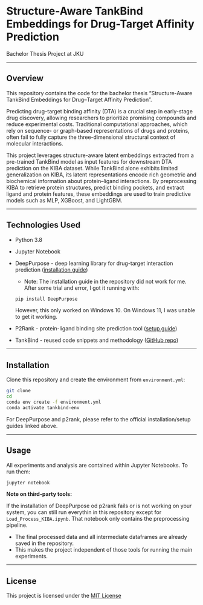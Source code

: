 # Structure-Aware TankBind Embeddings for Drug-Target Affinity Prediction
Bachelor Thesis Project at JKU

---

## Overview

This repository contains the code for the bachelor thesis “Structure-Aware TankBind Embeddings for Drug–Target Affinity Prediction”.

Predicting drug–target binding affinity (DTA) is a crucial step in early-stage drug discovery, allowing researchers to prioritize promising compounds and reduce experimental costs. Traditional computational approaches, which rely on sequence- or graph-based representations of drugs and proteins, often fail to fully capture the three-dimensional structural context of molecular interactions.

This project leverages structure-aware latent embeddings extracted from a pre-trained TankBind model as input features for downstream DTA prediction on the KIBA dataset. While TankBind alone exhibits limited generalization on KIBA, its latent representations encode rich geometric and biochemical information about protein–ligand interactions. By preprocessing KIBA to retrieve protein structures, predict binding pockets, and extract ligand and protein features, these embeddings are used to train predictive models such as MLP, XGBoost, and LightGBM.

---

## Technologies Used

- Python 3.8
- Jupyter Notebook
- DeepPurpose - deep learning library for drug-target interaction prediction ([installation guide](https://github.com/kexinhuang12345/DeepPurpose))
  - Note: The installation guide in the repository did not work for me. After some trial and error, I got it running with: 
  
  ```bash
  pip install DeepPurpose
  ```

  However, this only worked on Windows 10. On Windows 11, I was unable to get it working.
- P2Rank - protein-ligand binding site prediction tool ([setup guide](https://github.com/rdk/p2rank))
- TankBind - reused code snippets and methodology ([GitHub repo](https://github.com/luwei0917/TankBind))

---

## Installation

Clone this repository and create the environment from `environment.yml`:

```bash
git clone 
cd 
conda env create -f environment.yml
conda activate tankbind-env
```

For DeepPurpose and p2rank, please refer to the official installation/setup guides linked above.

---

## Usage

All experiments and analysis are contained within Jupyter Notebooks. To run them:

```bash
jupyter notebook
```

**Note on third-party tools:**

If the installation of DeepPurpose od p2rank fails or is not working on your system, you can still run everythin in this repository except for `Load_Process_KIBA.ipynb`. That notebook only contains the preprocessing pipeline.

- The final processed data and all intermediate dataframes are already saved in the repository.
- This makes the project independent of those tools for running the main experiments.

---

## License

This project is licensed under the [MIT License](LICENSE)